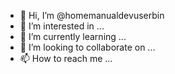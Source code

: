 - 👋 Hi, I’m @homemanualdevuserbin
- 👀 I’m interested in ...
- 🌱 I’m currently learning ...
- 💞️ I’m looking to collaborate on ...
- 📫 How to reach me ...

<!---
homemanualdevuserbin/homemanualdevuserbin is a ✨ special ✨ repository because its `README.md` (this file) appears on your GitHub profile.
You can click the Preview link to take a look at your changes.
--->
